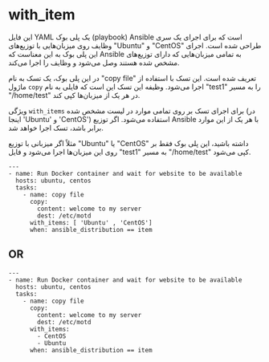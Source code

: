# with_item

این فایل YAML یک پلی بوک (playbook) Ansible است که برای اجرای یک سری وظایف روی میزبان‌هایی با توزیع‌های "Ubuntu" و "CentOS" طراحی شده است. اجرای این پلی بوک به این معناست که Ansible به تمامی میزبان‌هایی که دارای توزیع‌های مشخص شده هستند وصل می‌شود و وظایف را اجرا می‌کند.

در این پلی بوک، یک تسک به نام "copy file" تعریف شده است. این تسک با استفاده از ماژول `copy` اجرا می‌شود. وظیفه این تسک این است که فایلی به نام "test1" را به مسیر "/home/test" در هر یک از میزبان‌ها کپی کند.

ویژگی `with_items` برای اجرای تسک بر روی تمامی موارد در لیست مشخص شده (در اینجا 'Ubuntu' و 'CentOS') استفاده می‌شود. اگر توزیع Ansible با هر یک از این موارد برابر باشد، تسک اجرا خواهد شد.

مثلاً اگر میزبانی با توزیع "Ubuntu" یا "CentOS" داشته باشید، این پلی بوک فقط بر روی این میزبان‌ها اجرا می‌شود و فایل "test1" به مسیر "/home/test" کپی می‌شود.

```
---
- name: Run Docker container and wait for website to be available
  hosts: ubuntu, centos
  tasks:
    - name: copy file
      copy:
        content: welcome to my server
        dest: /etc/motd
      with_items: [ 'Ubuntu' , 'CentOS']
      when: ansible_distribution == item

```
 ## OR

```
---
- name: Run Docker container and wait for website to be available
  hosts: ubuntu, centos
  tasks:
    - name: copy file
      copy:
        content: welcome to my server
        dest: /etc/motd
      with_items:
        - CentOS
        - Ubuntu
      when: ansible_distribution == item

```
